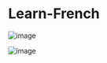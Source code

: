 # Learn-French

![image](https://github.com/sammy-9930/Learn-French/assets/80445152/8d40b356-7491-474b-afa4-c16d258a65ee)

![image](https://github.com/sammy-9930/Learn-French/assets/80445152/7d9471e8-2948-47b7-90c5-9b79ab2da6a9)


